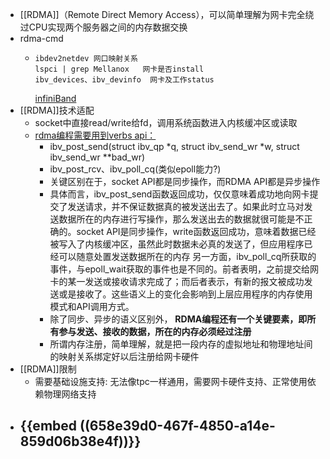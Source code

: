- [[RDMA]]（Remote Direct Memory Access），可以简单理解为网卡完全绕过CPU实现两个服务器之间的内存数据交换
- rdma-cmd
	- ```
	  ibdev2netdev 网口映射关系   
	  lspci | grep Mellanox   网卡是否install 
	  ibv_devices、ibv_devinfo  网卡及工作status
	  ```
	  [infiniBand](https://blog.51cto.com/liangchaoxi/4046247)
- [[RDMA]]技术适配
	- socket中直接read/write给fd，调用系统函数进入内核缓冲区或读取
	- [rdma编程需要用到verbs api：](https://www.sohu.com/a/368104469_795622)
		- ibv_post_send(struct ibv_qp *q, struct ibv_send_wr *w,  struct ibv_send_wr **bad_wr)
		- ibv_post_rcv、ibv_poll_cq(类似epoll能力?)
		- 关键区别在于，socket API都是同步操作，而RDMA API都是异步操作
		- 具体而言，ibv_post_send函数返回成功，仅仅意味着成功地向网卡提交了发送请求，并不保证数据真的被发送出去了。如果此时立马对发送数据所在的内存进行写操作，那么发送出去的数据就很可能是不正确的。socket  API是同步操作，write函数返回成功，意味着数据已经被写入了内核缓冲区，虽然此时数据未必真的发送了，但应用程序已经可以随意处置发送数据所在的内存
		  另一方面，ibv_poll_cq所获取的事件，与epoll_wait获取的事件也是不同的。前者表明，之前提交给网卡的某一发送或接收请求完成了；而后者表示，有新的报文被成功发送或是接收了。这些语义上的变化会影响到上层应用程序的内存使用模式和API调用方式。
		- 除了同步、异步的语义区别外， **RDMA编程还有一个关键要素，即所有参与发送、接收的数据，所在的内存必须经过注册**
		- 所谓内存注册，简单理解，就是把一段内存的虚拟地址和物理地址间的映射关系绑定好以后注册给网卡硬件
- [[RDMA]]限制
	- 需要基础设施支持:  无法像tpc一样通用，需要网卡硬件支持、正常使用依赖物理网络支持
- {{embed ((658e39d0-467f-4850-a14e-859d06b38e4f))}}
	-